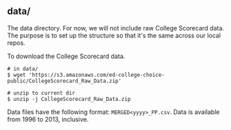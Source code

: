 ## data/

The data directory. For now, we will not include raw College Scorecard data.
The purpose is to set up the structure so that it's the same across our
local repos.

To download the College Scorecard data.
```
# in data/
$ wget 'https://s3.amazonaws.com/ed-college-choice-public/CollegeScorecard_Raw_Data.zip'

# unzip to current dir
$ unzip -j CollegeScorecard_Raw_Data.zip
```

Data files have the following format: `MERGED<yyyy>_PP.csv`.
Data is available from 1996 to 2013, inclusive.
